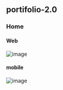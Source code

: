 ## portifolio-2.0
### Home
#### Web
![image](https://user-images.githubusercontent.com/55666691/193173608-3586dd92-8a2c-4fdf-a20a-a57d11ff0790.png)
#### mobile <br/>
![image](https://user-images.githubusercontent.com/55666691/193176687-36415626-eafd-42dc-af64-d6c4bbed4645.png)
